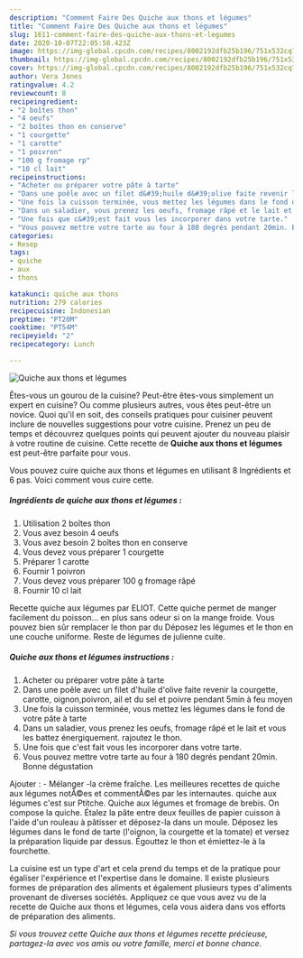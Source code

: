 ```yaml
---
description: "Comment Faire Des Quiche aux thons et légumes"
title: "Comment Faire Des Quiche aux thons et légumes"
slug: 1611-comment-faire-des-quiche-aux-thons-et-legumes
date: 2020-10-07T22:05:58.423Z
image: https://img-global.cpcdn.com/recipes/8002192dfb25b196/751x532cq70/quiche-aux-thons-et-legumes-photo-principale-de-la-recette.jpg
thumbnail: https://img-global.cpcdn.com/recipes/8002192dfb25b196/751x532cq70/quiche-aux-thons-et-legumes-photo-principale-de-la-recette.jpg
cover: https://img-global.cpcdn.com/recipes/8002192dfb25b196/751x532cq70/quiche-aux-thons-et-legumes-photo-principale-de-la-recette.jpg
author: Vera Jones
ratingvalue: 4.2
reviewcount: 8
recipeingredient:
- "2 boîtes thon"
- "4 oeufs"
- "2 boîtes thon en conserve"
- "1 courgette"
- "1 carotte"
- "1 poivron"
- "100 g fromage rp"
- "10 cl lait"
recipeinstructions:
- "Acheter ou préparer votre pâte à tarte"
- "Dans une poêle avec un filet d&#39;huile d&#39;olive faite revenir la courgette, carotte, oignon,poivron, ail et du sel et poivre pendant 5min à feu moyen"
- "Une fois la cuisson terminée, vous mettez les légumes dans le fond de votre pâte à tarte"
- "Dans un saladier, vous prenez les oeufs, fromage râpé et le lait et vous les battez énergiquement. rajoutez le thon."
- "Une fois que c&#39;est fait vous les incorporer dans votre tarte."
- "Vous pouvez mettre votre tarte au four à 180 degrés pendant 20min. Bonne dégustation"
categories:
- Resep
tags:
- quiche
- aux
- thons

katakunci: quiche aux thons 
nutrition: 279 calories
recipecuisine: Indonesian
preptime: "PT20M"
cooktime: "PT54M"
recipeyield: "2"
recipecategory: Lunch

---
```



![Quiche aux thons et légumes](https://img-global.cpcdn.com/recipes/8002192dfb25b196/751x532cq70/quiche-aux-thons-et-legumes-photo-principale-de-la-recette.jpg)

Êtes-vous un gourou de la cuisine? Peut-être êtes-vous simplement un expert en cuisine? Ou comme plusieurs autres, vous êtes peut-être un novice. Quoi qu'il en soit, des conseils pratiques pour cuisiner peuvent inclure de nouvelles suggestions pour votre cuisine. Prenez un peu de temps et découvrez quelques points qui peuvent ajouter du nouveau plaisir à votre routine de cuisine. Cette recette de <strong> Quiche aux thons et légumes </strong> est peut-être parfaite pour vous.

<!--inarticleads1-->

Vous pouvez cuire quiche aux thons et légumes en utilisant 8 Ingrédients et 6 pas. Voici comment vous cuire cette.

##### Ingrédients de quiche aux thons et légumes :

1. Utilisation 2 boîtes thon
1. Vous avez besoin 4 oeufs
1. Vous avez besoin 2 boîtes thon en conserve
1. Vous devez vous préparer 1 courgette
1. Préparer 1 carotte
1. Fournir 1 poivron
1. Vous devez vous préparer 100 g fromage râpé
1. Fournir 10 cl lait


Recette quiche aux légumes par ELIOT. Cette quiche permet de manger facilement du poisson… en plus sans odeur si on la mange froide. Vous pouvez bien sûr remplacer le thon par du Déposez les légumes et le thon en une couche uniforme. Reste de légumes de julienne cuite. 

<!--inarticleads2-->

##### Quiche aux thons et légumes instructions :

1. Acheter ou préparer votre pâte à tarte
1. Dans une poêle avec un filet d&#39;huile d&#39;olive faite revenir la courgette, carotte, oignon,poivron, ail et du sel et poivre pendant 5min à feu moyen
1. Une fois la cuisson terminée, vous mettez les légumes dans le fond de votre pâte à tarte
1. Dans un saladier, vous prenez les oeufs, fromage râpé et le lait et vous les battez énergiquement. rajoutez le thon.
1. Une fois que c&#39;est fait vous les incorporer dans votre tarte.
1. Vous pouvez mettre votre tarte au four à 180 degrés pendant 20min. Bonne dégustation


Ajouter : - Mélanger -la crème fraîche. Les meilleures recettes de quiche aux légumes notÃ©es et commentÃ©es par les internautes. quiche aux légumes c&#39;est sur Ptitche. Quiche aux légumes et fromage de brebis. On compose la quiche. Étalez la pâte entre deux feuilles de papier cuisson à l&#39;aide d&#39;un rouleau à pâtisser et déposez-la dans un moule. Déposez les légumes dans le fond de tarte (l&#39;oignon, la courgette et la tomate) et versez la préparation liquide par dessus. Égouttez le thon et émiettez-le à la fourchette. 

<!--inarticleads1-->

<p>
La cuisine est un type d'art et cela prend du temps et de la pratique pour égaliser l'expérience et l'expertise dans le domaine. Il existe plusieurs formes de préparation des aliments et également plusieurs types d'aliments provenant de diverses sociétés. Appliquez ce que vous avez vu de la recette de Quiche aux thons et légumes, cela vous aidera dans vos efforts de préparation des aliments.
</p>

<p>
<i>Si vous trouvez cette Quiche aux thons et légumes recette précieuse, partagez-la avec vos amis ou votre famille, merci et bonne chance.</i>
</p>
